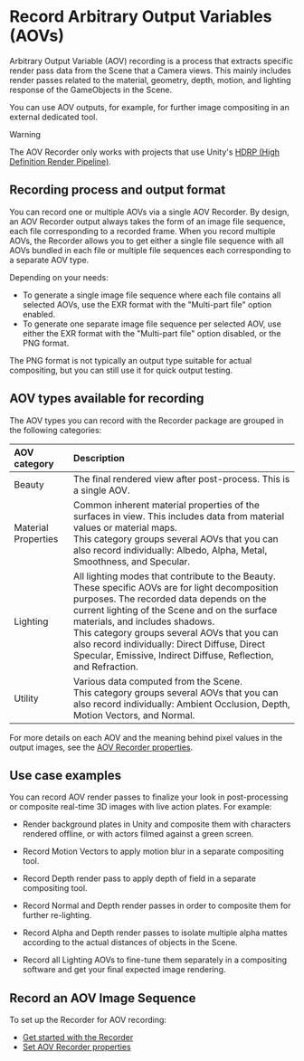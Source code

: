 # Record Arbitrary Output Variables (AOVs)

Arbitrary Output Variable (AOV) recording is a process that extracts specific render pass data from the Scene that a Camera views. This mainly includes render passes related to the material, geometry, depth, motion, and lighting response of the GameObjects in the Scene.

You can use AOV outputs, for example, for further image compositing in an external dedicated tool.

>[!WARNING]
>The AOV Recorder only works with projects that use Unity's [HDRP (High Definition Render Pipeline)](https://docs.unity3d.com/Packages/com.unity.render-pipelines.high-definition@latest).

## Recording process and output format

You can record one or multiple AOVs via a single AOV Recorder. By design, an AOV Recorder output always takes the form of an image file sequence, each file corresponding to a recorded frame. When you record multiple AOVs, the Recorder allows you to get either a single file sequence with all AOVs bundled in each file or multiple file sequences each corresponding to a separate AOV type.

Depending on your needs:
* To generate a single image file sequence where each file contains all selected AOVs, use the EXR format with the "Multi-part file" option enabled.
* To generate one separate image file sequence per selected AOV, use either the EXR format with the "Multi-part file" option disabled, or the PNG format.

The PNG format is not typically an output type suitable for actual compositing, but you can still use it for quick output testing.

## AOV types available for recording

The AOV types you can record with the Recorder package are grouped in the following categories:

| AOV category | Description |
| :--- | :--- |
| Beauty | The final rendered view after post-process. This is a single AOV. |
| Material Properties | Common inherent material properties of the surfaces in view. This includes data from material values or material maps.<br />This category groups several AOVs that you can also record individually: Albedo, Alpha, Metal, Smoothness, and Specular. |
| Lighting | All lighting modes that contribute to the Beauty. These specific AOVs are for light decomposition purposes. The recorded data depends on the current lighting of the Scene and on the surface materials, and includes shadows.<br />This category groups several AOVs that you can also record individually: Direct Diffuse, Direct Specular, Emissive, Indirect Diffuse, Reflection, and Refraction. |
| Utility | Various data computed from the Scene.<br />This category groups several AOVs that you can also record individually: Ambient Occlusion, Depth, Motion Vectors, and Normal. |

For more details on each AOV and the meaning behind pixel values in the output images, see the [AOV Recorder properties](aov-recorder-properties.md#input).

## Use case examples

You can record AOV render passes to finalize your look in post-processing or composite real-time 3D images with live action plates. For example:

* Render background plates in Unity and composite them with characters rendered offline, or with actors filmed against a green screen.

* Record Motion Vectors to apply motion blur in a separate compositing tool.

* Record Depth render pass to apply depth of field in a separate compositing tool.

* Record Normal and Depth render passes in order to composite them for further re-lighting.

* Record Alpha and Depth render passes to isolate multiple alpha mattes according to the actual distances of objects in the Scene.

* Record all Lighting AOVs to fine-tune them separately in a compositing software and get your final expected image rendering.

## Record an AOV Image Sequence

To set up the Recorder for AOV recording:

* [Get started with the Recorder](get-started.md)
* [Set AOV Recorder properties](aov-recorder-properties.md)
